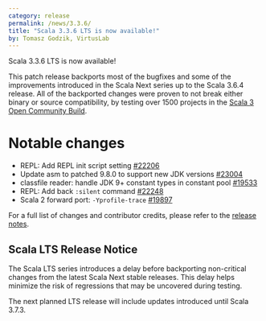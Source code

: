 ```yaml
---
category: release
permalink: /news/3.3.6/
title: "Scala 3.3.6 LTS is now available!"
by: Tomasz Godzik, VirtusLab
---
```

Scala 3.3.6 LTS is now available!

This patch release backports most of the bugfixes and some of the improvements introduced in the Scala Next series up to the Scala 3.6.4 release.
All of the backported changes were proven to not break either binary or source compatibility, by testing over 1500 projects in the [Scala 3 Open Community Build](https://github.com/VirtusLab/community-build3).

# Notable changes

- REPL: Add REPL init script setting [#22206](https://github.com/scala/scala3/pull/22206)
- Update asm to patched 9.8.0 to support new JDK versions [#23004](https://github.com/scala/scala3/pull/23004)
- classfile reader: handle JDK 9+ constant types in constant pool [#19533](https://github.com/scala/scala3/pull/19533)
- REPL: Add back `:silent` command [#22248](https://github.com/scala/scala3/pull/22248)
- Scala 2 forward port: `-Yprofile-trace` [#19897](https://github.com/scala/scala3/pull/19897)

For a full list of changes and contributor credits, please refer to the [release notes](https://github.com/scala/scala3/releases/tag/3.3.6).

## Scala LTS Release Notice

The Scala LTS series introduces a delay before backporting non-critical changes from the latest Scala Next stable releases. This delay helps minimize the risk of regressions that may be uncovered during testing.

The next planned LTS release will include updates introduced until Scala 3.7.3.

